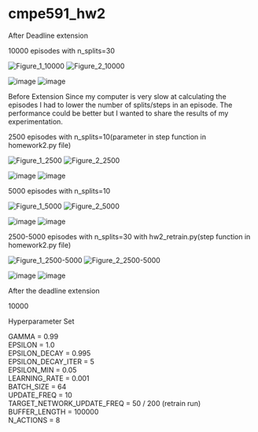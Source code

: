 # cmpe591_hw2

After Deadline extension

10000 episodes with n_splits=30 

![Figure_1_10000](https://github.com/user-attachments/assets/e50384f2-2e9b-4b64-b436-fdefa8baf1ad)
![Figure_2_10000](https://github.com/user-attachments/assets/6dc4c175-3b74-47cd-bb98-689c1dbb3813)

![image](https://github.com/user-attachments/assets/74cb3747-616a-4626-9e18-352666376dfe)
![image](https://github.com/user-attachments/assets/532cce9d-ea4a-4ec6-af99-be0e75f35d26)



Before Extension
Since my computer is very slow at calculating the episodes I had to lower the number of splits/steps in an episode. The performance could be better but I wanted to share the results of my experimentation.

2500 episodes with n_splits=10(parameter in step function in homework2.py file)

![Figure_1_2500](https://github.com/user-attachments/assets/474d3de3-b6d5-4e8c-bcfb-253f515e1376)
![Figure_2_2500](https://github.com/user-attachments/assets/ef99fdfa-441e-410f-a9ad-9399fa0117db)

![image](https://github.com/user-attachments/assets/15f4851b-f04e-4be9-be2e-a682b31b4823)
![image](https://github.com/user-attachments/assets/65887a16-26c1-4759-af9a-13bf262432cf)



5000 episodes with n_splits=10

![Figure_1_5000](https://github.com/user-attachments/assets/c296ffd8-907d-4a40-8025-1eb74898ca84)
![Figure_2_5000](https://github.com/user-attachments/assets/26f8fe58-91d0-4033-95dd-a55ea8b31a08)

![image](https://github.com/user-attachments/assets/b753334a-394f-4444-b0ca-c42beddd4be9)
![image](https://github.com/user-attachments/assets/dbc8d087-5de1-4c30-b52c-7dd281b44dc1)



2500-5000 episodes with n_splits=30 with hw2_retrain.py(step function in homework2.py file)

![Figure_1_2500-5000](https://github.com/user-attachments/assets/388fe4cb-8864-4be3-8d83-da25d7d5b933)
![Figure_2_2500-5000](https://github.com/user-attachments/assets/7361b11f-5ab7-439d-aefd-98ff42246790)

![image](https://github.com/user-attachments/assets/847a0d37-9237-428b-bcaf-d143613fdd8a)
![image](https://github.com/user-attachments/assets/12bd9f26-2ba4-415b-9146-3a63ba139ef5)

After the deadline extension

10000 


Hyperparameter Set

GAMMA = 0.99  
EPSILON = 1.0  
EPSILON_DECAY = 0.995  
EPSILON_DECAY_ITER = 5  
EPSILON_MIN = 0.05  
LEARNING_RATE = 0.001  
BATCH_SIZE = 64  
UPDATE_FREQ = 10  
TARGET_NETWORK_UPDATE_FREQ = 50 / 200 (retrain run)  
BUFFER_LENGTH = 100000  
N_ACTIONS = 8  
